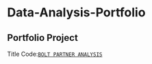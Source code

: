 # Data-Analysis-Portfolio
## Portfolio Project
Title
Code:[`BOLT PARTNER ANALYSIS`](https://github.com/VillemSuursoo/Projects/blob/e022e4f3bced5edc4140c9af1de559b83079c8b2/Bolt_Partner_Analaysis.ipynb) 
